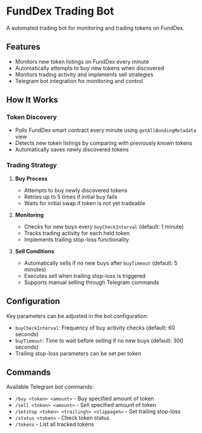 # FundDex Trading Bot

A automated trading bot for monitoring and trading tokens on FundDex.

## Features

- Monitors new token listings on FundDex every minute
- Automatically attempts to buy new tokens when discovered
- Monitors trading activity and implements sell strategies
- Telegram bot integration for monitoring and control

## How It Works

### Token Discovery
- Polls FundDex smart contract every minute using `getAllBondingMetadata` view
- Detects new token listings by comparing with previously known tokens
- Automatically saves newly discovered tokens

### Trading Strategy
1. **Buy Process**
   - Attempts to buy newly discovered tokens
   - Retries up to 5 times if initial buy fails
   - Waits for initial swap if token is not yet tradeable

2. **Monitoring**
   - Checks for new buys every `buyCheckInterval` (default: 1 minute)
   - Tracks trading activity for each held token
   - Implements trailing stop-loss functionality

3. **Sell Conditions**
   - Automatically sells if no new buys after `buyTimeout` (default: 5 minutes)
   - Executes sell when trailing stop-loss is triggered
   - Supports manual selling through Telegram commands

## Configuration

Key parameters can be adjusted in the bot configuration:
- `buyCheckInterval`: Frequency of buy activity checks (default: 60 seconds)
- `buyTimeout`: Time to wait before selling if no new buys (default: 300 seconds)
- Trailing stop-loss parameters can be set per token

## Commands

Available Telegram bot commands:
- `/buy <token> <amount>` - Buy specified amount of token
- `/sell <token> <amount>` - Sell specified amount of token
- `/setstop <token> <trailing%> <slippage%>` - Set trailing stop-loss
- `/status <token>` - Check token status
- `/tokens` - List all tracked tokens